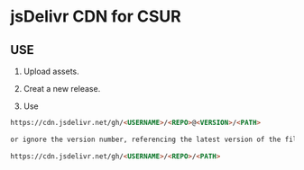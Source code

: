 # jsDelivr CDN for CSUR

>

## USE

1. Upload assets.

2. Creat a new release.

3. Use
```html
https://cdn.jsdelivr.net/gh/<USERNAME>/<REPO>@<VERSION>/<PATH>
  
or ignore the version number, referencing the latest version of the file.
  
https://cdn.jsdelivr.net/gh/<USERNAME>/<REPO>/<PATH>
```
